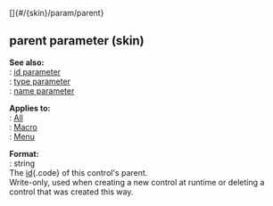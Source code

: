 []{#/{skin}/param/parent}    
## parent parameter (skin)    
**See also:**    
:   [id parameter](/ref/%7Bskin%7D/param/id)    
:   [type parameter](/ref/%7Bskin%7D/param/type)    
:   [name parameter](/ref/%7Bskin%7D/param/name)    
<!-- -->    
**Applies to:**    
:   [All](/ref/%7Bskin%7D/control)    
:   [Macro](/ref/%7Bskin%7D/control/macro)    
:   [Menu](/ref/%7Bskin%7D/control/menu)    
<!-- -->    
**Format:**    
:   string    
The [id](/ref/%7Bskin%7D/param/id){.code} of this control\'s parent.    
Write-only, used when creating a new control at runtime or deleting a    
control that was created this way.  